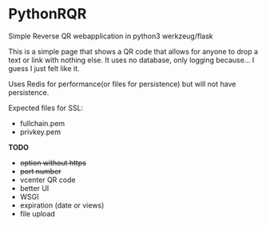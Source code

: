 # PythonRQR
Simple Reverse QR webapplication in python3 werkzeug/flask

This is a simple page that shows a QR code that allows for anyone to drop a text or link with nothing else.
It uses no database, only logging because... I guess I just felt like it.

Uses Redis for performance(or files for persistence) but will not have persistence.

Expected files for SSL:

- fullchain.pem
- privkey.pem
    
    
**TODO**
* ~~option without https~~
* ~~port number~~
* vcenter QR code
* better UI
* WSGI
* expiration (date or views)
* file upload

